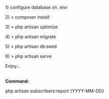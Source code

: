 <p>1) configure database on .env</p>
<p>2) > composer install</p>
<p>3) > php artisan optimize</p>
<p>4) > php artisan migrate</p>
<p>5) > php artisan db:seed</p>
<p>6) > php artisan serve</p>
<p>Enjoy...</p>
<br />
<b>Command:</b>
<p>php artisan subscribers:report {YYYY-MM-DD}</p>